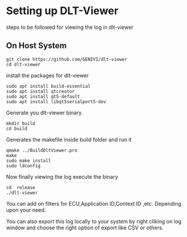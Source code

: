 # Setting up DLT-Viewer

steps to be followed for viewing the log in dlt-viewer
## On Host System

```
git clone https://github.com/GENIVI/dlt-viewer
cd dlt-viewer
```
install the packages for dlt-viewer

```
sudo apt install build-essential
sudo apt install qtcreator
sudo apt install qt5-default
sudo apt install libqt5serialport5-dev
```

Generate you dlt-viewer binary

```
mkdir build
cd build
```
Generates the makefile inside build folder and run it

```
qmake ../BuildDltViewer.pro
make
sudo make install
sudo ldconfig
```

Now finally viewing the log execute the binary

```
cd  release
./dlt-viewer
```

You can add on filters for ECU,Application ID,Context ID ,etc. Depending upon your need.

You can also export this log locally to your system by right cliking on log window and choose the right option of export like CSV or others.
